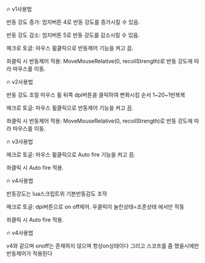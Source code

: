 🔥 v1사용법

반동 강도 증가: 엄지버튼 4로 반동 강도를 증가시킬 수 있음.

반동 강도 감소: 엄지버튼 5로 반동 강도를 감소시킬 수 있음.

매크로 토글: 마우스 휠클릭으로 반동제어 기능을 켜고 끔.

좌클릭 시 반동제어 적용: MoveMouseRelative(0, recoilStrength)로 반동 강도에 따라 마우스를 이동.




🔥 v2사용법

반동 강도 조절 마우스 휠 뒤쪽 dpi버튼을 클릭하여 변화시킴 순서 1~20~1반복복

매크로 토글: 마우스 휠클릭으로  반동제어 기능을 켜고 끔.

좌클릭 시 반동제어 적용: MoveMouseRelative(0, recoilStrength)로 반동 강도에 따라 마우스를 이동.



🔥 v3사용법

매크로 토글: 마우스 휠클릭으로  Auto fire 기능을 켜고 끔.

좌클릭 시  Auto fire 적용.


🔥 v4사용법

반동강도는 lua스크립트위 기본반동감도 조작

매크로 토글:  dpi버튼으로 on off제어.
우클릭이 눌린상태=조준상태 에서만 작동

좌클릭 시  Auto fire 적용.



🔥 v4사용법

v4와 같으며 onoff는 존재하지 않으며 항상on상태이다 그리고 스코프를 줌 했을시에만 반동제어가 적용된다